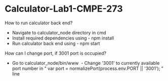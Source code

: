 # Calculator-Lab1-CMPE-273

How to run calculator back end?
  - Navigate to calculator_node directory in cmd
  - Install required dependencies using - npm install
  - Run calculator back end using - npm start

How can I change port, if 3001 port is occupied?
  - Go to calculator_node/bin/www
  - Change '3001' to currently available port number in " var port = normalizePort(process.env.PORT || '3001'); " line

